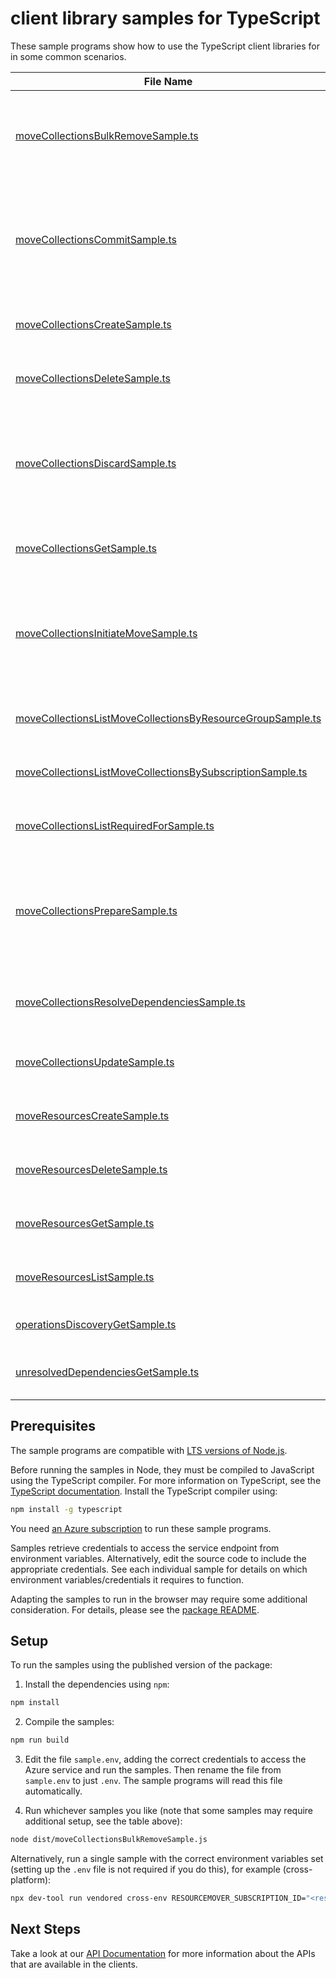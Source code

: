# client library samples for TypeScript

These sample programs show how to use the TypeScript client libraries for in some common scenarios.

| **File Name**                                                                                                         | **Description**                                                                                                                                                                                                                                                                                                                                                                                                                                                                                                                            |
| --------------------------------------------------------------------------------------------------------------------- | ------------------------------------------------------------------------------------------------------------------------------------------------------------------------------------------------------------------------------------------------------------------------------------------------------------------------------------------------------------------------------------------------------------------------------------------------------------------------------------------------------------------------------------------ |
| [moveCollectionsBulkRemoveSample.ts][movecollectionsbulkremovesample]                                                 | Removes the set of move resources included in the request body from move collection. The orchestration is done by service. To aid the user to prerequisite the operation the client can call operation with validateOnly property set to true. x-ms-original-file: specification/resourcemover/resource-manager/Microsoft.Migrate/stable/2023-08-01/examples/MoveCollections_BulkRemove.json                                                                                                                                               |
| [moveCollectionsCommitSample.ts][movecollectionscommitsample]                                                         | Commits the set of resources included in the request body. The commit operation is triggered on the moveResources in the moveState 'CommitPending' or 'CommitFailed', on a successful completion the moveResource moveState do a transition to Committed. To aid the user to prerequisite the operation the client can call operation with validateOnly property set to true. x-ms-original-file: specification/resourcemover/resource-manager/Microsoft.Migrate/stable/2023-08-01/examples/MoveCollections_Commit.json                    |
| [moveCollectionsCreateSample.ts][movecollectionscreatesample]                                                         | Creates or updates a move collection. x-ms-original-file: specification/resourcemover/resource-manager/Microsoft.Migrate/stable/2023-08-01/examples/MoveCollections_Create.json                                                                                                                                                                                                                                                                                                                                                            |
| [moveCollectionsDeleteSample.ts][movecollectionsdeletesample]                                                         | Deletes a move collection. x-ms-original-file: specification/resourcemover/resource-manager/Microsoft.Migrate/stable/2023-08-01/examples/MoveCollections_Delete.json                                                                                                                                                                                                                                                                                                                                                                       |
| [moveCollectionsDiscardSample.ts][movecollectionsdiscardsample]                                                       | Discards the set of resources included in the request body. The discard operation is triggered on the moveResources in the moveState 'CommitPending' or 'DiscardFailed', on a successful completion the moveResource moveState do a transition to MovePending. To aid the user to prerequisite the operation the client can call operation with validateOnly property set to true. x-ms-original-file: specification/resourcemover/resource-manager/Microsoft.Migrate/stable/2023-08-01/examples/MoveCollections_Discard.json              |
| [moveCollectionsGetSample.ts][movecollectionsgetsample]                                                               | Gets the move collection. x-ms-original-file: specification/resourcemover/resource-manager/Microsoft.Migrate/stable/2023-08-01/examples/MoveCollections_Get.json                                                                                                                                                                                                                                                                                                                                                                           |
| [moveCollectionsInitiateMoveSample.ts][movecollectionsinitiatemovesample]                                             | Moves the set of resources included in the request body. The move operation is triggered after the moveResources are in the moveState 'MovePending' or 'MoveFailed', on a successful completion the moveResource moveState do a transition to CommitPending. To aid the user to prerequisite the operation the client can call operation with validateOnly property set to true. x-ms-original-file: specification/resourcemover/resource-manager/Microsoft.Migrate/stable/2023-08-01/examples/MoveCollections_InitiateMove.json           |
| [moveCollectionsListMoveCollectionsByResourceGroupSample.ts][movecollectionslistmovecollectionsbyresourcegroupsample] | Get all the Move Collections in the resource group. x-ms-original-file: specification/resourcemover/resource-manager/Microsoft.Migrate/stable/2023-08-01/examples/MoveCollections_ListMoveCollectionsByResourceGroup.json                                                                                                                                                                                                                                                                                                                  |
| [moveCollectionsListMoveCollectionsBySubscriptionSample.ts][movecollectionslistmovecollectionsbysubscriptionsample]   | Get all the Move Collections in the subscription. x-ms-original-file: specification/resourcemover/resource-manager/Microsoft.Migrate/stable/2023-08-01/examples/MoveCollections_ListMoveCollectionsBySubscription.json                                                                                                                                                                                                                                                                                                                     |
| [moveCollectionsListRequiredForSample.ts][movecollectionslistrequiredforsample]                                       | List of the move resources for which an arm resource is required for. x-ms-original-file: specification/resourcemover/resource-manager/Microsoft.Migrate/stable/2023-08-01/examples/RequiredFor_Get.json                                                                                                                                                                                                                                                                                                                                   |
| [moveCollectionsPrepareSample.ts][movecollectionspreparesample]                                                       | Initiates prepare for the set of resources included in the request body. The prepare operation is on the moveResources that are in the moveState 'PreparePending' or 'PrepareFailed', on a successful completion the moveResource moveState do a transition to MovePending. To aid the user to prerequisite the operation the client can call operation with validateOnly property set to true. x-ms-original-file: specification/resourcemover/resource-manager/Microsoft.Migrate/stable/2023-08-01/examples/MoveCollections_Prepare.json |
| [moveCollectionsResolveDependenciesSample.ts][movecollectionsresolvedependenciessample]                               | Computes, resolves and validate the dependencies of the moveResources in the move collection. x-ms-original-file: specification/resourcemover/resource-manager/Microsoft.Migrate/stable/2023-08-01/examples/MoveCollections_ResolveDependencies.json                                                                                                                                                                                                                                                                                       |
| [moveCollectionsUpdateSample.ts][movecollectionsupdatesample]                                                         | Updates a move collection. x-ms-original-file: specification/resourcemover/resource-manager/Microsoft.Migrate/stable/2023-08-01/examples/MoveCollections_Update.json                                                                                                                                                                                                                                                                                                                                                                       |
| [moveResourcesCreateSample.ts][moveresourcescreatesample]                                                             | Creates or updates a Move Resource in the move collection. x-ms-original-file: specification/resourcemover/resource-manager/Microsoft.Migrate/stable/2023-08-01/examples/MoveResources_Create.json                                                                                                                                                                                                                                                                                                                                         |
| [moveResourcesDeleteSample.ts][moveresourcesdeletesample]                                                             | Deletes a Move Resource from the move collection. x-ms-original-file: specification/resourcemover/resource-manager/Microsoft.Migrate/stable/2023-08-01/examples/MoveResources_Delete.json                                                                                                                                                                                                                                                                                                                                                  |
| [moveResourcesGetSample.ts][moveresourcesgetsample]                                                                   | Gets the Move Resource. x-ms-original-file: specification/resourcemover/resource-manager/Microsoft.Migrate/stable/2023-08-01/examples/MoveResources_Get.json                                                                                                                                                                                                                                                                                                                                                                               |
| [moveResourcesListSample.ts][moveresourceslistsample]                                                                 | Lists the Move Resources in the move collection. x-ms-original-file: specification/resourcemover/resource-manager/Microsoft.Migrate/stable/2023-08-01/examples/MoveResources_List.json                                                                                                                                                                                                                                                                                                                                                     |
| [operationsDiscoveryGetSample.ts][operationsdiscoverygetsample]                                                       | x-ms-original-file: specification/resourcemover/resource-manager/Microsoft.Migrate/stable/2023-08-01/examples/OperationsDiscovery_Get.json                                                                                                                                                                                                                                                                                                                                                                                                 |
| [unresolvedDependenciesGetSample.ts][unresolveddependenciesgetsample]                                                 | Gets a list of unresolved dependencies. x-ms-original-file: specification/resourcemover/resource-manager/Microsoft.Migrate/stable/2023-08-01/examples/UnresolvedDependencies_Get.json                                                                                                                                                                                                                                                                                                                                                      |

## Prerequisites

The sample programs are compatible with [LTS versions of Node.js](https://github.com/nodejs/release#release-schedule).

Before running the samples in Node, they must be compiled to JavaScript using the TypeScript compiler. For more information on TypeScript, see the [TypeScript documentation][typescript]. Install the TypeScript compiler using:

```bash
npm install -g typescript
```

You need [an Azure subscription][freesub] to run these sample programs.

Samples retrieve credentials to access the service endpoint from environment variables. Alternatively, edit the source code to include the appropriate credentials. See each individual sample for details on which environment variables/credentials it requires to function.

Adapting the samples to run in the browser may require some additional consideration. For details, please see the [package README][package].

## Setup

To run the samples using the published version of the package:

1. Install the dependencies using `npm`:

```bash
npm install
```

2. Compile the samples:

```bash
npm run build
```

3. Edit the file `sample.env`, adding the correct credentials to access the Azure service and run the samples. Then rename the file from `sample.env` to just `.env`. The sample programs will read this file automatically.

4. Run whichever samples you like (note that some samples may require additional setup, see the table above):

```bash
node dist/moveCollectionsBulkRemoveSample.js
```

Alternatively, run a single sample with the correct environment variables set (setting up the `.env` file is not required if you do this), for example (cross-platform):

```bash
npx dev-tool run vendored cross-env RESOURCEMOVER_SUBSCRIPTION_ID="<resourcemover subscription id>" RESOURCEMOVER_RESOURCE_GROUP="<resourcemover resource group>" node dist/moveCollectionsBulkRemoveSample.js
```

## Next Steps

Take a look at our [API Documentation][apiref] for more information about the APIs that are available in the clients.

[movecollectionsbulkremovesample]: https://github.com/Azure/azure-sdk-for-js/blob/main/sdk/resourcemover/arm-resourcemover/samples/v2/typescript/src/moveCollectionsBulkRemoveSample.ts
[movecollectionscommitsample]: https://github.com/Azure/azure-sdk-for-js/blob/main/sdk/resourcemover/arm-resourcemover/samples/v2/typescript/src/moveCollectionsCommitSample.ts
[movecollectionscreatesample]: https://github.com/Azure/azure-sdk-for-js/blob/main/sdk/resourcemover/arm-resourcemover/samples/v2/typescript/src/moveCollectionsCreateSample.ts
[movecollectionsdeletesample]: https://github.com/Azure/azure-sdk-for-js/blob/main/sdk/resourcemover/arm-resourcemover/samples/v2/typescript/src/moveCollectionsDeleteSample.ts
[movecollectionsdiscardsample]: https://github.com/Azure/azure-sdk-for-js/blob/main/sdk/resourcemover/arm-resourcemover/samples/v2/typescript/src/moveCollectionsDiscardSample.ts
[movecollectionsgetsample]: https://github.com/Azure/azure-sdk-for-js/blob/main/sdk/resourcemover/arm-resourcemover/samples/v2/typescript/src/moveCollectionsGetSample.ts
[movecollectionsinitiatemovesample]: https://github.com/Azure/azure-sdk-for-js/blob/main/sdk/resourcemover/arm-resourcemover/samples/v2/typescript/src/moveCollectionsInitiateMoveSample.ts
[movecollectionslistmovecollectionsbyresourcegroupsample]: https://github.com/Azure/azure-sdk-for-js/blob/main/sdk/resourcemover/arm-resourcemover/samples/v2/typescript/src/moveCollectionsListMoveCollectionsByResourceGroupSample.ts
[movecollectionslistmovecollectionsbysubscriptionsample]: https://github.com/Azure/azure-sdk-for-js/blob/main/sdk/resourcemover/arm-resourcemover/samples/v2/typescript/src/moveCollectionsListMoveCollectionsBySubscriptionSample.ts
[movecollectionslistrequiredforsample]: https://github.com/Azure/azure-sdk-for-js/blob/main/sdk/resourcemover/arm-resourcemover/samples/v2/typescript/src/moveCollectionsListRequiredForSample.ts
[movecollectionspreparesample]: https://github.com/Azure/azure-sdk-for-js/blob/main/sdk/resourcemover/arm-resourcemover/samples/v2/typescript/src/moveCollectionsPrepareSample.ts
[movecollectionsresolvedependenciessample]: https://github.com/Azure/azure-sdk-for-js/blob/main/sdk/resourcemover/arm-resourcemover/samples/v2/typescript/src/moveCollectionsResolveDependenciesSample.ts
[movecollectionsupdatesample]: https://github.com/Azure/azure-sdk-for-js/blob/main/sdk/resourcemover/arm-resourcemover/samples/v2/typescript/src/moveCollectionsUpdateSample.ts
[moveresourcescreatesample]: https://github.com/Azure/azure-sdk-for-js/blob/main/sdk/resourcemover/arm-resourcemover/samples/v2/typescript/src/moveResourcesCreateSample.ts
[moveresourcesdeletesample]: https://github.com/Azure/azure-sdk-for-js/blob/main/sdk/resourcemover/arm-resourcemover/samples/v2/typescript/src/moveResourcesDeleteSample.ts
[moveresourcesgetsample]: https://github.com/Azure/azure-sdk-for-js/blob/main/sdk/resourcemover/arm-resourcemover/samples/v2/typescript/src/moveResourcesGetSample.ts
[moveresourceslistsample]: https://github.com/Azure/azure-sdk-for-js/blob/main/sdk/resourcemover/arm-resourcemover/samples/v2/typescript/src/moveResourcesListSample.ts
[operationsdiscoverygetsample]: https://github.com/Azure/azure-sdk-for-js/blob/main/sdk/resourcemover/arm-resourcemover/samples/v2/typescript/src/operationsDiscoveryGetSample.ts
[unresolveddependenciesgetsample]: https://github.com/Azure/azure-sdk-for-js/blob/main/sdk/resourcemover/arm-resourcemover/samples/v2/typescript/src/unresolvedDependenciesGetSample.ts
[apiref]: https://learn.microsoft.com/javascript/api/@azure/arm-resourcemover?view=azure-node-preview
[freesub]: https://azure.microsoft.com/free/
[package]: https://github.com/Azure/azure-sdk-for-js/tree/main/sdk/resourcemover/arm-resourcemover/README.md
[typescript]: https://www.typescriptlang.org/docs/home.html
